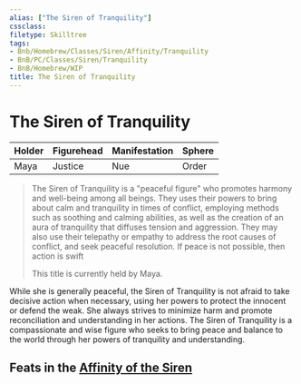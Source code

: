 ```yaml
---
alias: ["The Siren of Tranquility"]
cssclass: 
filetype: Skilltree
tags:
- Bnb/Homebrew/Classes/Siren/Affinity/Tranquility
- BnB/PC/Classes/Siren/Tranquility
- BnB/Homebrew/WIP
title: The Siren of Tranquility
---
```


# The Siren of Tranquility
| Holder    | Figurehead | Manifestation | Sphere  |
| --- | ---------- | ------------- | ------- |
| Maya    | Justice       | Nue       | Order |

>
>The Siren of Tranquility is a "peaceful figure" who promotes harmony and well-being among all beings. They uses their powers to bring about calm and tranquility in times of conflict, employing methods such as soothing and calming abilities, as well as the creation of an aura of tranquility that diffuses tension and aggression. They may also use their telepathy or empathy to address the root causes of conflict, and seek peaceful resolution. If peace is not possible, then action is swift
>
>This title is currently held by Maya.

While she is generally peaceful, the Siren of Tranquility is not afraid to take decisive action when necessary, using her powers to protect the innocent or defend the weak. She always strives to minimize harm and promote reconciliation and understanding in her actions. The Siren of Tranquility is a compassionate and wise figure who seeks to bring peace and balance to the world through her powers of tranquility and understanding.

## Feats in the [Affinity of the Siren](../../The-Siren.md)